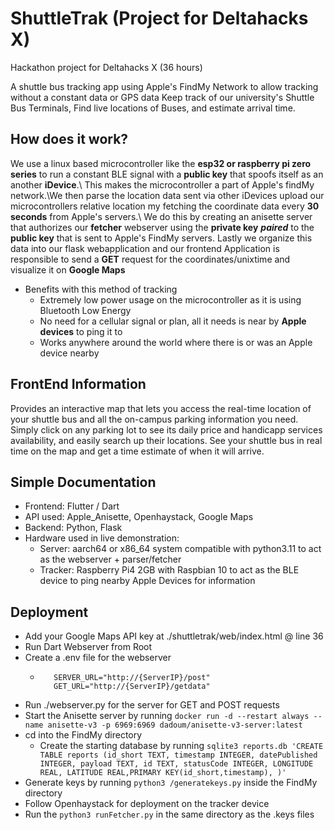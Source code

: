 # ShuttleTrak (Project for Deltahacks X)
Hackathon project for Deltahacks X (36 hours)

A shuttle bus tracking app using Apple's FindMy Network to allow tracking without a constant data or GPS data
Keep track of our university's Shuttle Bus Terminals, Find live locations of Buses, and estimate arrival time.

## How does it work?
We use a linux based microcontroller like the **esp32 or raspberry pi zero series**  to run a constant BLE signal with a **public key** that spoofs itself as an another **iDevice**.\\
This makes the microcontroller a part of Apple's findMy network.\\We then parse the location data sent via other iDevices upload our microcontrollers relative location my fetching the coordinate data every **30 seconds** from Apple's servers.\\ We do this by creating an anisette server that authorizes our **fetcher** webserver using the **private key** ***paired*** to the **public key** that is sent to Apple's FindMy servers. Lastly we organize this data into our flask webapplication and our frontend Application is responsible to send a **GET** request for the coordinates/unixtime and visualize it on **Google Maps**

- Benefits with this method of tracking
  - Extremely low power usage on the microcontroller as it is using Bluetooth Low Energy
  - No need for a cellular signal or plan, all it needs is near by **Apple devices** to ping it to
  - Works anywhere around the world where there is or was an Apple device nearby


## FrontEnd Information
Provides an interactive map that lets you access the real-time location of your shuttle bus and all the on-campus parking information you need. Simply click on any parking lot to see its daily price and handicapp services availability, and easily search up their locations. See your shuttle bus in real time on the map and get a time estimate of when it will arrive.

## Simple Documentation 
 - Frontend: Flutter / Dart
 - API used: Apple_Anisette, Openhaystack, Google Maps
 - Backend: Python, Flask
 - Hardware used in live demonstration:
   - Server: aarch64 or x86_64 system compatible with python3.11 to act as the webserver + parser/fetcher
   - Tracker: Raspberry Pi4 2GB with Raspbian 10 to act as the BLE device to ping nearby Apple Devices for information

## Deployment
 - Add your Google Maps API key at ./shuttletrak/web/index.html @ line 36
 - Run Dart Webserver from Root
 - Create a .env file for the webserver
   - ```
        SERVER_URL="http://{ServerIP}/post"
        GET_URL="http://{ServerIP}/getdata"
     ```
 - Run ./webserver.py for the server for GET and POST requests
 - Start the Anisette server by running ```docker run -d --restart always --name anisette-v3 -p 6969:6969 dadoum/anisette-v3-server:latest```
 - cd into the FindMy directory
   - Create the starting database by running ```sqlite3 reports.db 'CREATE TABLE reports (id_short TEXT, timestamp INTEGER, datePublished INTEGER, payload TEXT, id TEXT, statusCode INTEGER, LONGITUDE REAL, LATITUDE REAL,PRIMARY KEY(id_short,timestamp), )'```
 - Generate keys by running ```python3 /generatekeys.py``` inside the FindMy directory
 - Follow Openhaystack for deployment on the tracker device
 - Run the ```python3 runFetcher.py``` in the same directory as the .keys files

